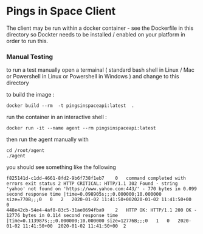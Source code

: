 # Pings in Space Client

The client may be run within a docker container - see the Dockerfile in this directory so Dockter needs
to be installed / enabled on your platform in order to run this.

### Manual Testing

to run a test manually open a termainal ( standard bash shell in Linux / Mac or Powershell in Linux or
Powershell in Windows ) and change to this directory

to build the image :

```
docker build --rm  -t pingsinspaceapi:latest  .
```

run the container in an interactive shell :

```
docker run -it --name agent --rm pingsinspaceapi:latest
```

then run the agent manually with

```
cd /root/agent
./agent
```

you should see something like the following

```
f825141d-c1dd-4661-8fd2-9b6f738f1eb7	0	command completed with errors exit status 2 HTTP CRITICAL: HTTP/1.1 302 Found - string 'yahoo' not found on 'https://www.yahoo.com:443/' - 770 bytes in 0.099 second response time |time=0.098905s;;;0.000000;10.000000 size=770B;;;0	0	2	2020-01-02 11:41:50+002020-01-02 11:41:50+00	0
448e42cb-54e4-4af8-83c5-31ae0694fba9	2	HTTP OK: HTTP/1.1 200 OK - 12776 bytes in 0.114 second response time |time=0.113987s;;;0.000000;10.000000 size=12776B;;;0	1	0	2020-01-02 11:41:50+00	2020-01-02 11:41:50+00	2
```
